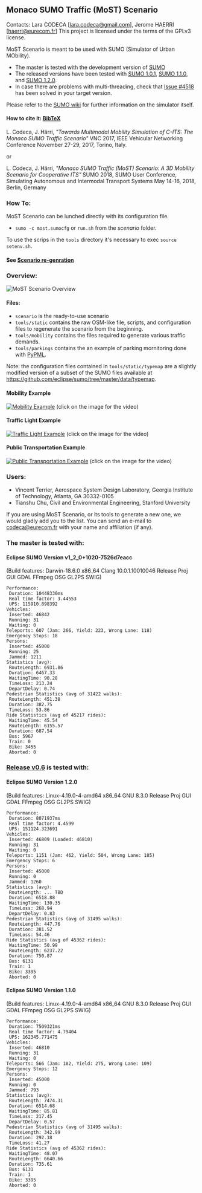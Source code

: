 ## Monaco SUMO Traffic (MoST) Scenario

Contacts: Lara CODECA [lara.codeca@gmail.com], Jerome HAERRI [haerri@eurecom.fr]
This project is licensed under the terms of the GPLv3 license.

MoST Scenario is meant to be used with SUMO (Simulator of Urban MObility).
* The master is tested with the development version of [SUMO](https://github.com/eclipse/sumo)
* The released versions have been tested with [SUMO 1.0.1](https://github.com/eclipse/sumo/tree/v1_0_1), [SUMO 1.1.0](https://github.com/eclipse/sumo/tree/v1_1_0), and [SUMO 1.2.0](https://github.com/eclipse/sumo/tree/v1_2_0).
* In case there are problems with multi-threading, check that [Issue #4518](https://github.com/eclipse/sumo/issues/4518) has been solved in your target version.

Please refer to the [SUMO wiki](http://sumo.dlr.de/wiki/Simulation_of_Urban_MObility_-_Wiki) for further information on the simulator itself.

#### How to cite it: [BibTeX](https://github.com/lcodeca/MoSTScenario/blob/master/cite.bib)
L. Codeca, J. Härri,
*"Towards Multimodal Mobility Simulation of C-ITS: The Monaco SUMO Traffic Scenario"*
VNC 2017, IEEE Vehicular Networking Conference
November 27-29, 2017, Torino, Italy.

or

L. Codeca, J. Härri,
*"Monaco SUMO Traffic (MoST) Scenario: A 3D Mobility Scenario for Cooperative ITS"*
SUMO 2018, SUMO User Conference, Simulating Autonomous and Intermodal Transport Systems
May 14-16, 2018, Berlin, Germany

### How To:
MoST Scenario can be lunched directly with its configuration file.
* `sumo -c most.sumocfg` or `run.sh` from the _scenario_ folder.

To use the scrips in the `tools` directory it's necessary to exec `source setenv.sh`.
#### See [Scenario re-genration](https://github.com/lcodeca/MoSTScenario/wiki/How-to-rebuild-the-scenario.)

### Overview:
![MoST Scenario Overview](https://github.com/lcodeca/MoSTScenario/blob/master/MoSTScenario.png)

#### Files:
* `scenario` is the ready-to-use scenario
* `tools/static` contains the raw OSM-like file, scripts, and configuration files to regenerate the scenario from the beginning.
* `tools/mobility` contains the files required to generate various traffic demands.
* `tools/parkings` contains the an example of parking mornitoring done with [PyPML](https://github.com/lcodeca/PyPML).

Note: the configuration files contained in `tools/static/typemap` are a slightly modified version of a subset of the SUMO files available at https://github.com/eclipse/sumo/tree/master/data/typemap.

#### Mobility Example
[![Mobility Example](https://img.youtube.com/vi/nFVhodnJKws/0.jpg)](https://www.youtube.com/watch?v=nFVhodnJKws)
(click on the image for the video)

#### Traffic Light Example
[![Traffic Light Example](https://img.youtube.com/vi/Wwp_riSsLAs/0.jpg)](https://www.youtube.com/watch?v=Wwp_riSsLAs)
(click on the image for the video)

#### Public Transportation Example
[![Public Transportation Example](https://img.youtube.com/vi/r7iE3LRiSNA/0.jpg)](https://www.youtube.com/watch?v=r7iE3LRiSNA)
(click on the image for the video)

### Users:
* Vincent Terrier, Aerospace System Design Laboratory, Georgia Institute of Technology, Atlanta, GA 30332-0105
* Tianshu Chu, Civil and Environmental Engineering, Stanford University

If you are using MoST Scenario, or its tools to generate a new one, we would gladly add you to the list.
You can send an e-mail to codeca@eurecom.fr with your name and affiliation (if any).

### The master is tested with:

#### Eclipse SUMO Version v1_2_0+1020-7526d7eacc
(Build features: Darwin-18.6.0 x86_64 Clang 10.0.1.10010046 Release Proj GUI GDAL FFmpeg OSG GL2PS SWIG)

```
Performance:
 Duration: 10448330ms
 Real time factor: 3.44553
 UPS: 115910.898392
Vehicles:
 Inserted: 46842
 Running: 31
 Waiting: 0
Teleports: 607 (Jam: 266, Yield: 223, Wrong Lane: 118)
Emergency Stops: 18
Persons:
 Inserted: 45000
 Running: 25
 Jammed: 1211
Statistics (avg):
 RouteLength: 6931.86
 Duration: 6467.33
 WaitingTime: 90.28
 TimeLoss: 213.24
 DepartDelay: 0.74
Pedestrian Statistics (avg of 31422 walks):
 RouteLength: 451.38
 Duration: 382.75
 TimeLoss: 53.86
Ride Statistics (avg of 45217 rides):
 WaitingTime: 45.54
 RouteLength: 6155.57
 Duration: 687.54
 Bus: 5967
 Train: 0
 Bike: 3455
 Aborted: 0
```

### [Release v0.6](https://github.com/lcodeca/MoSTScenario/releases/tag/v0.6) is tested with:

#### Eclipse SUMO Version 1.2.0
(Build features: Linux-4.19.0-4-amd64 x86_64 GNU 8.3.0 Release Proj GUI GDAL FFmpeg OSG GL2PS SWIG)

```
Performance:
 Duration: 8071937ms
 Real time factor: 4.4599
 UPS: 151124.323691
Vehicles:
 Inserted: 46809 (Loaded: 46810)
 Running: 31
 Waiting: 0
Teleports: 1151 (Jam: 462, Yield: 504, Wrong Lane: 185)
Emergency Stops: 6
Persons:
 Inserted: 45000
 Running: 0
 Jammed: 1260
Statistics (avg):
 RouteLength: ... TBD
 Duration: 6518.88
 WaitingTime: 130.35
 TimeLoss: 268.94
 DepartDelay: 0.83
Pedestrian Statistics (avg of 31495 walks):
 RouteLength: 447.76
 Duration: 381.52
 TimeLoss: 54.46
Ride Statistics (avg of 45362 rides):
 WaitingTime: 50.99
 RouteLength: 6237.22
 Duration: 750.87
 Bus: 6131
 Train: 1
 Bike: 3395
 Aborted: 0
```

#### Eclipse SUMO Version 1.1.0
(Build features: Linux-4.19.0-4-amd64 x86_64 GNU 8.3.0 Release Proj GUI GDAL FFmpeg OSG GL2PS SWIG)

```
Performance:
 Duration: 7509321ms
 Real time factor: 4.79404
 UPS: 162345.771475
Vehicles:
 Inserted: 46810
 Running: 31
 Waiting: 0
Teleports: 566 (Jam: 182, Yield: 275, Wrong Lane: 109)
Emergency Stops: 12
Persons:
 Inserted: 45000
 Running: 0
 Jammed: 793
Statistics (avg):
 RouteLength: 7474.31
 Duration: 6514.68
 WaitingTime: 85.81
 TimeLoss: 217.45
 DepartDelay: 0.57
Pedestrian Statistics (avg of 31495 walks):
 RouteLength: 342.99
 Duration: 292.18
 TimeLoss: 41.27
Ride Statistics (avg of 45362 rides):
 WaitingTime: 48.07
 RouteLength: 6640.66
 Duration: 735.61
 Bus: 6131
 Train: 1
 Bike: 3395
 Aborted: 0
 ```
